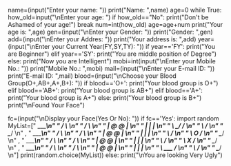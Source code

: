 name=(input("Enter your name: "))
print("Name: ",name)
age=0
while True:
    how_old=input("\nEnter your age: ")
    if how_old=="No":
        print("Don't be Ashamed of your age!")
    break
num=int(how_old)
age=age+num
print("Your age is: ",age)
gen=(input("\nEnter your Gender: "))
print("Gender: ",gen)
add=(input("\nEnter your Addres: "))
print("Your address is: ",add)
year=(input("\nEnter your Current Year(FY,SY,TY): "))
if year=='FY':
    print("You are Beginner")
elif year=='SY':
    print("You are middle position of Degree")
else:
    print("Now you are Intelligent")
mobi=int(input("\nEnter your Mobile No.: "))
print("Mobile No.: ",mobi)
mail=(input("\nEnter your E-mail ID: "))
print("E-mail ID: ",mail)
blood=(input("\nChoose your Blood Group(O+,AB+,A+,B+): "))
if blood=='O+':
    print("Your blood group is O+")
elif blood=='AB+':
    print("Your blood group is AB+")
elif blood=='A+':
    print("Your blood group is A+")
else:
    print("Your blood group is B+")
print("\nFound Your Face")

fc=(input("\nDisplay your Face(Yes Or No): "))
if fc=='Yes':
    import random
    MyList=["    ______\n"
            "   /      \ \n"
            "  /        \ \n"
            " |  @   @   | \n"
            " |    |     | \n"
            "  \  \_/   / \n"
            "   \      / \n"
            "    \____/ \n"
            ,
            "    ______\n"
            "   /      \ \n"
            "  /        \ \n"
            " |  @   @   | \n"
            " |    |     | \n"
            "  \        / \n"
            "   \  O   / \n"
            "    \____/ \n"
            ,
            "    ______\n"
            "   /      \ \n"
            "  /        \ \n"
            " |  @   @   | \n"
            " |    |     | \n"
            "  \        / \n"
            "   \  X   / \n"
            "    \____/ \n"
            ,
            "    ______\n"
            "   /      \ \n"
            "  /        \ \n"
            " |  @   @   | \n"
            " |    |     | \n"
            "  \  ___   / \n"
            "   \      / \n"
            "    \____/ \n"]
    print(random.choice(MyList))
else:
    print("\nYou are looking Very Ugly")

